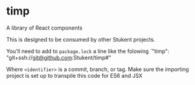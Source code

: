 # timp
A library of React components


This is designed to be consumed by other Stukent projects.

You'll need to add to `package.lock` a line like the folowing
`"timp": "git+ssh://git@github.com:Stukent/timp#<identifier>"

Where `<identifier>` is a commit, branch, or tag.
Make sure the importing project is set up to transpile this code for ES6 and JSX
